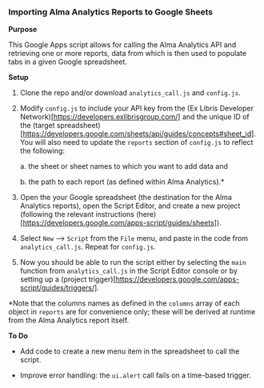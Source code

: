 ### Importing Alma Analytics Reports to Google Sheets ###

**Purpose**

This Google Apps script allows for calling the Alma Analytics API and retrieving one or more reports, data from which is then used to populate tabs in a given Google spreadsheet.

**Setup**

1. Clone the repo and/or download `analytics_call.js` and `config.js`.

2. Modify `config.js` to include your API key from the (Ex Libris Developer Network)[https://developers.exlibrisgroup.com/] and the unique ID of the (target spreadsheet)[https://developers.google.com/sheets/api/guides/concepts#sheet_id]. You will also need to update the `reports` section of `config.js` to reflect the following:

   a. the sheet or sheet names to which you want to add data and 

   b. the path to each report (as defined within Alma Analytics).*

3. Open the your Google spreadsheet (the destination for the Alma Analytics reports), open the Script Editor, and create a new project (following the relevant instructions (here)[https://developers.google.com/apps-script/guides/sheets]). 

4. Select `New` --> `Script` from the `File` menu, and paste in the code from `analytics_call.js`. Repeat for `config.js`. 

5. Now you should be able to run the script either by selecting the `main` function from `analytics_call.js` in the Script Editor console or by setting up a (project trigger)[https://developers.google.com/apps-script/guides/triggers/].

*Note that the columns names as defined in the `columns` array of each object in `reports` are for convenience only; these will be derived at runtime from the Alma Analytics report itself.

**To Do**

* Add code to create a new menu item in the spreadsheet to call the script.

* Improve error handling: the `ui.alert` call fails on a time-based trigger.